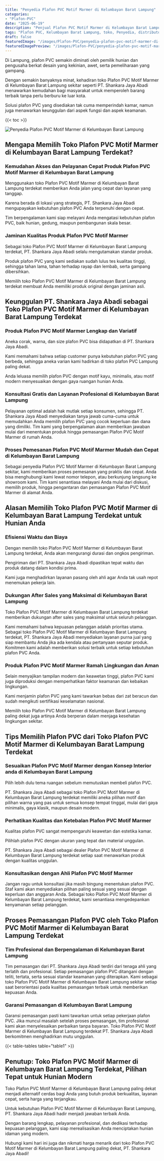 ```yaml
---
title: "Penyedia Plafon PVC Motif Marmer di Kelumbayan Barat Lampung"
categories:
- "Plafon-PVC"
date: "2025-06-19"
description: "Penjual Plafon PVC Motif Marmer di Kelumbayan Barat Lampung untuk rumah, kantor, dan gerai. Plafon terbaik, pilihan motif, warna modern, beserta jasa instalasi ditangani oleh tenaga ahli profesional serta kepastian resmi!|Jasa distribusi Plafon PVC Motif Marmer di Kelumbayan Barat Lampung untuk keperluan tempat tinggal, kantor, atau toko, beserta plafon terbaik dan penempatan oleh tim berpengalaman serta garansi resmi.|Solusi Plafon PVC Motif Marmer di Kelumbayan Barat Lampung yang terpercaya untuk rumah, office, dan toko, bersama material unggulan dan instalasi dikerjakan oleh tenaga ahli berpengalaman dan kepastian resmi.|Penjualan Plafon PVC Motif Marmer di Kelumbayan Barat Lampung untuk rumah, perkantoran, dan gerai, beserta produk terbaik dan pemasangan dikerjakan oleh tenaga ahli profesional, dilengkapi beserta garansi resmi.}"
tags: "Plafon PVC, Kelumbayan Barat Lampung, toko, Penyedia, distributor"
draft: false
featuredImage: "/images/Plafon-PVC/penyedia-plafon-pvc-motif-marmer-di-kelumbayan-barat-lampung.png"
featuredImagePreview: "/images/Plafon-PVC/penyedia-plafon-pvc-motif-marmer-di-kelumbayan-barat-lampung.png"
---
```


Di Lampung, plafon PVC semakin diminati oleh pemilik hunian dan pengusaha berkat desain yang kekinian, awet, serta pemeliharaan yang gampang.

Dengan semakin banyaknya minat, kehadiran toko Plafon PVC Motif Marmer di Kelumbayan Barat Lampung sekitar seperti PT. Shankara Jaya Abadi menawarkan kemudahan bagi masyarakat untuk memperoleh barang terbaik tanpa perlu berburu ke luar kota.

Solusi plafon PVC yang disediakan tak cuma memperindah kamar, namun juga menawarkan keunggulan dari aspek fungsi dan aspek keamanan.

{{< toc >}}

![Penyedia Plafon PVC Motif Marmer di Kelumbayan Barat Lampung](/images/Plafon-PVC/Penyedia-Plafon-PVC-Motif-Marmer-di-Kelumbayan-Barat-Lampung.png)

## Mengapa Memilih Toko Plafon PVC Motif Marmer di Kelumbayan Barat Lampung Terdekat?

### Kemudahan Akses dan Pelayanan Cepat Produk Plafon PVC Motif Marmer di Kelumbayan Barat Lampung

Menggunakan toko Plafon PVC Motif Marmer di Kelumbayan Barat Lampung terdekat memberikan Anda jalan yang cepat dan layanan yang tanggap.

Karena berada di lokasi yang strategis, PT. Shankara Jaya Abadi mengupayakan kebutuhan plafon PVC Anda terpenuhi dengan cepat.

Tim berpengalaman kami siap melayani Anda mengatasi kebutuhan plafon PVC, baik hunian, gedung, maupun pembangunan skala besar.

### Jaminan Kualitas Produk Plafon PVC Motif Marmer

Sebagai toko Plafon PVC Motif Marmer di Kelumbayan Barat Lampung terdekat, PT. Shankara Jaya Abadi selalu mengutamakan standar produk.

Produk plafon PVC yang kami sediakan sudah lulus tes kualitas tinggi, sehingga tahan lama, tahan terhadap rayap dan lembab, serta gampang dibersihkan.

Memilih toko Plafon PVC Motif Marmer di Kelumbayan Barat Lampung terdekat membuat Anda memiliki produk original dengan jaminan asli.

## Keunggulan PT. Shankara Jaya Abadi sebagai Toko Plafon PVC Motif Marmer di Kelumbayan Barat Lampung Terdekat

### Produk Plafon PVC Motif Marmer Lengkap dan Variatif

Aneka corak, warna, dan size plafon PVC bisa didapatkan di PT. Shankara Jaya Abadi.

Kami memahami bahwa setiap customer punya kebutuhan plafon PVC yang berbeda, sehingga aneka varian kami hadirkan di toko plafon PVC Lampung paling dekat.

Anda leluasa memilih plafon PVC dengan motif kayu, minimalis, atau motif modern menyesuaikan dengan gaya ruangan hunian Anda.

### Konsultasi Gratis dan Layanan Profesional di Kelumbayan Barat Lampung

Pelayanan optimal adalah hak mutlak setiap konsumen, sehingga PT. Shankara Jaya Abadi menyediakan tanya jawab cuma-cuma untuk memudahkan Anda memilih plafon PVC yang cocok keperluan dan dana yang dimiliki. Tim kami yang berpengalaman akan memberikan jawaban mulai dari menentukan produk hingga pemasangan Plafon PVC Motif Marmer di rumah Anda.

### Proses Pemesanan Plafon PVC Motif Marmer Mudah dan Cepat di Kelumbayan Barat Lampung

Sebagai penyedia Plafon PVC Motif Marmer di Kelumbayan Barat Lampung sekitar, kami memberikan proses pemesanan yang praktis dan cepat. Anda bisa menghubungi kami lewat nomor telepon, atau berkunjung langsung ke showroom kami. Tim kami senantiasa melayani Anda mulai dari diskusi, memilih produk, hingga pengantaran dan pemasangan Plafon PVC Motif Marmer di alamat Anda.

## Alasan Memilih Toko Plafon PVC Motif Marmer di Kelumbayan Barat Lampung Terdekat untuk Hunian Anda

### Efisiensi Waktu dan Biaya

Dengan memilih toko Plafon PVC Motif Marmer di Kelumbayan Barat Lampung terdekat, Anda akan mengurangi durasi dan ongkos pengiriman.

Pengiriman dari PT. Shankara Jaya Abadi dipastikan tepat waktu dan produk datang dalam kondisi prima.

Kami juga menghadirkan layanan pasang oleh ahli agar Anda tak usah repot menemukan pekerja lain.

### Dukungan After Sales yang Maksimal di Kelumbayan Barat Lampung

Toko Plafon PVC Motif Marmer di Kelumbayan Barat Lampung terdekat memberikan dukungan after sales yang maksimal untuk seluruh pelanggan.

Kami memahami bahwa kepuasan pelanggan adalah prioritas utama. Sebagai toko Plafon PVC Motif Marmer di Kelumbayan Barat Lampung terdekat, PT. Shankara Jaya Abadi menyediakan layanan purna jual yang siap membantu Anda jika ada kendala atau pertanyaan seputar produk. Komitmen kami adalah memberikan solusi terbaik untuk setiap kebutuhan plafon PVC Anda.

### Produk Plafon PVC Motif Marmer Ramah Lingkungan dan Aman

Selain menyajikan tampilan modern dan keawetan tinggi, plafon PVC kami juga diproduksi dengan memperhatikan faktor keamanan dan kebaikan lingkungan.

Kami menjamin plafon PVC yang kami tawarkan bebas dari zat beracun dan sudah mengikuti sertifikasi keselamatan nasional.

Memilih toko Plafon PVC Motif Marmer di Kelumbayan Barat Lampung paling dekat juga artinya Anda berperan dalam menjaga kesehatan lingkungan sekitar.

## Tips Memilih Plafon PVC dari Toko Plafon PVC Motif Marmer di Kelumbayan Barat Lampung Terdekat

### Sesuaikan Plafon PVC Motif Marmer dengan Konsep Interior anda di Kelumbayan Barat Lampung

Pilih lebih dulu tema ruangan sebelum memutuskan membeli plafon PVC.

PT. Shankara Jaya Abadi sebagai toko Plafon PVC Motif Marmer di Kelumbayan Barat Lampung terdekat memiliki aneka pilihan motif dan pilihan warna yang pas untuk semua konsep tempat tinggal, mulai dari gaya minimalis, gaya klasik, maupun desain modern.

### Perhatikan Kualitas dan Ketebalan Plafon PVC Motif Marmer

Kualitas plafon PVC sangat mempengaruhi keawetan dan estetika kamar.

Pilihlah plafon PVC dengan ukuran yang tepat dan material unggulan.

PT. Shankara Jaya Abadi sebagai dealer Plafon PVC Motif Marmer di Kelumbayan Barat Lampung terdekat setiap saat menawarkan produk dengan kualitas unggulan.

### Konsultasikan dengan Ahli Plafon PVC Motif Marmer

Jangan ragu untuk konsultasi jika masih bingung menentukan plafon PVC. Staf kami akan menyediakan pilihan paling sesuai yang sesuai dengan keperluan dan anggaran Anda. Sebagai toko Plafon PVC Motif Marmer di Kelumbayan Barat Lampung terdekat, kami senantiasa mengedepankan kenyamanan setiap pelanggan.

## Proses Pemasangan Plafon PVC oleh Toko Plafon PVC Motif Marmer di Kelumbayan Barat Lampung Terdekat

### Tim Profesional dan Berpengalaman di Kelumbayan Barat Lampung

Tim pemasangan dari PT. Shankara Jaya Abadi terdiri dari tenaga ahli yang terlatih dan profesional. Setiap pemasangan plafon PVC ditangani dengan teliti, tertata, serta sesuai standar keamanan yang diterapkan. Kami sebagai toko Plafon PVC Motif Marmer di Kelumbayan Barat Lampung sekitar setiap saat berorientasi pada kualitas pemasangan terbaik untuk memberikan kepuasan Anda.

### Garansi Pemasangan di Kelumbayan Barat Lampung

Garansi pemasangan pasti kami tawarkan untuk setiap pekerjaan plafon PVC. Jika muncul masalah setelah proses pemasangan, tim profesional kami akan menyelesaikan perbaikan tanpa bayaran. Toko Plafon PVC Motif Marmer di Kelumbayan Barat Lampung terdekat PT. Shankara Jaya Abadi berkomitmen menghadirkan mutu unggulan.

{{< table-tables table="table1" >}}

## Penutup: Toko Plafon PVC Motif Marmer di Kelumbayan Barat Lampung Terdekat, Pilihan Tepat untuk Hunian Modern

Toko Plafon PVC Motif Marmer di Kelumbayan Barat Lampung paling dekat menjadi alternatif cerdas bagi Anda yang butuh produk berkualitas, layanan cepat, serta harga yang terjangkau.

Untuk kebutuhan Plafon PVC Motif Marmer di Kelumbayan Barat Lampung, PT. Shankara Jaya Abadi hadir menjadi jawaban terbaik Anda.

Dengan barang lengkap, pelayanan profesional, dan dedikasi terhadap kepuasan pelanggan, kami siap merealisasikan Anda menciptakan hunian idaman yang modern.

Hubungi kami hari ini juga dan nikmati harga menarik dari toko Plafon PVC Motif Marmer di Kelumbayan Barat Lampung paling dekat, PT. Shankara Jaya Abadi!

